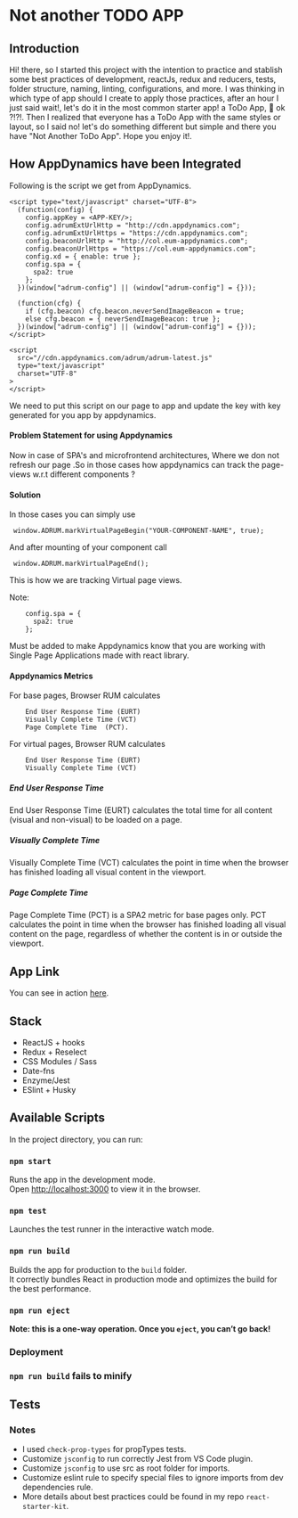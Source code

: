 # Not another TODO APP

## Introduction

Hi! there, so I started this project with the intention to practice and stablish some best practices of development, reactJs, redux and reducers, tests, folder structure, naming, linting, configurations, and more.
I was thinking in which type of app should I create to apply those practices, after an hour I just said wait!, let's do it in the most common starter app! a ToDo App, 🤔 ok ?!?!. Then I realized that everyone has a ToDo App with the same styles or layout, so I said no! let's do something different but simple and there you have "Not Another ToDo App". Hope you enjoy it!.

## How AppDynamics have been Integrated

Following is the script we get from AppDynamics.

    <script type="text/javascript" charset="UTF-8">
      (function(config) {
        config.appKey = <APP-KEY/>;
        config.adrumExtUrlHttp = "http://cdn.appdynamics.com";
        config.adrumExtUrlHttps = "https://cdn.appdynamics.com";
        config.beaconUrlHttp = "http://col.eum-appdynamics.com";
        config.beaconUrlHttps = "https://col.eum-appdynamics.com";
        config.xd = { enable: true };
        config.spa = {
          spa2: true
        };
      })(window["adrum-config"] || (window["adrum-config"] = {}));

      (function(cfg) {
        if (cfg.beacon) cfg.beacon.neverSendImageBeacon = true;
        else cfg.beacon = { neverSendImageBeacon: true };
      })(window["adrum-config"] || (window["adrum-config"] = {}));
    </script>

    <script
      src="//cdn.appdynamics.com/adrum/adrum-latest.js"
      type="text/javascript"
      charset="UTF-8"
    >
    </script>

We need to put this script on our page to app and update the key with key generated for you app by appdynamics.

#### Problem Statement for using Appdynamics

Now in case of SPA's and microfrontend architectures, Where we don not refresh our page .So in those cases how appdynamics can track the page-views w.r.t different components ?

#### Solution

In those cases you can simply use

     window.ADRUM.markVirtualPageBegin("YOUR-COMPONENT-NAME", true);

And after mounting of your component call

     window.ADRUM.markVirtualPageEnd();

This is how we are tracking Virtual page views.

Note:

        config.spa = {
          spa2: true
        };

Must be added to make Appdynamics know that you are working with Single Page Applications made with react library.


#### Appdynamics Metrics

For base pages, Browser RUM calculates 
        
        End User Response Time (EURT)
        Visually Complete Time (VCT)
        Page Complete Time  (PCT). 
  
For virtual pages, Browser RUM calculates
        
        End User Response Time (EURT)
        Visually Complete Time (VCT)

##### End User Response Time

End User Response Time (EURT) calculates the total time for all content (visual and non-visual) to be loaded on a page. 

##### Visually Complete Time

Visually Complete Time (VCT) calculates the point in time when the browser has finished loading all visual content in the viewport.

##### Page Complete Time

Page Complete Time (PCT) is a SPA2 metric for base pages only. PCT calculates the point in time when the browser has finished loading all visual content on the page, regardless of whether the content is in or outside the viewport.

## App Link

You can see in action [here](https://luiggi370z.github.io/react-todo/).

## Stack

- ReactJS + hooks
- Redux + Reselect
- CSS Modules / Sass
- Date-fns
- Enzyme/Jest
- ESlint + Husky

## Available Scripts

In the project directory, you can run:

### `npm start`

Runs the app in the development mode.<br>
Open [http://localhost:3000](http://localhost:3000) to view it in the browser.

### `npm test`

Launches the test runner in the interactive watch mode.<br>

### `npm run build`

Builds the app for production to the `build` folder.<br>
It correctly bundles React in production mode and optimizes the build for the best performance.

### `npm run eject`

**Note: this is a one-way operation. Once you `eject`, you can’t go back!**

### Deployment

### `npm run build` fails to minify

## Tests

### Notes

- I used `check-prop-types` for propTypes tests.
- Customize `jsconfig` to run correctly Jest from VS Code plugin.
- Customize `jsconfig` to use src as root folder for imports.
- Customize eslint rule to specify special files to ignore imports from dev dependencies rule.
- More details about best practices could be found in my repo `react-starter-kit`.
